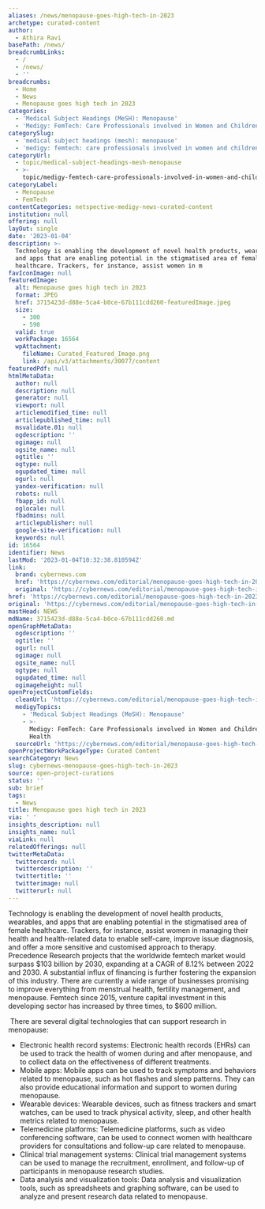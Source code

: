 ```yaml
---
aliases: /news/menopause-goes-high-tech-in-2023
archetype: curated-content
author:
  - Athira Ravi
basePath: /news/
breadcrumbLinks:
  - /
  - /news/
  - ''
breadcrumbs:
  - Home
  - News
  - Menopause goes high tech in 2023
categories:
  - 'Medical Subject Headings (MeSH): Menopause'
  - 'Medigy: FemTech: Care Professionals involved in Women and Children’s Health'
categorySlug:
  - 'medical subject headings (mesh): menopause'
  - 'medigy: femtech: care professionals involved in women and children’s health'
categoryUrl:
  - topic/medical-subject-headings-mesh-menopause
  - >-
    topic/medigy-femtech-care-professionals-involved-in-women-and-childrens-health
categoryLabel:
  - Menopause
  - FemTech
contentCategories: netspective-medigy-news-curated-content
institution: null
offering: null
layOut: single
date: '2023-01-04'
description: >-
  Technology is enabling the development of novel health products, wearables,
  and apps that are enabling potential in the stigmatised area of female
  healthcare. Trackers, for instance, assist women in m
favIconImage: null
featuredImage:
  alt: Menopause goes high tech in 2023
  format: JPEG
  href: 3715423d-d88e-5ca4-b0ce-67b111cdd260-featuredImage.jpeg
  size:
    - 300
    - 590
  valid: true
  workPackage: 16564
  wpAttachment:
    fileName: Curated_Featured_Image.png
    link: /api/v3/attachments/30077/content
featuredPdf: null
htmlMetaData:
  author: null
  description: null
  generator: null
  viewport: null
  articlemodified_time: null
  articlepublished_time: null
  msvalidate.01: null
  ogdescription: ''
  ogimage: null
  ogsite_name: null
  ogtitle: ''
  ogtype: null
  ogupdated_time: null
  ogurl: null
  yandex-verification: null
  robots: null
  fbapp_id: null
  oglocale: null
  fbadmins: null
  articlepublisher: null
  google-site-verification: null
  keywords: null
id: 16564
identifier: News
lastMod: '2023-01-04T10:32:38.810594Z'
link:
  brand: cybernews.com
  href: 'https://cybernews.com/editorial/menopause-goes-high-tech-in-2023/'
  original: 'https://cybernews.com/editorial/menopause-goes-high-tech-in-2023/'
href: 'https://cybernews.com/editorial/menopause-goes-high-tech-in-2023/'
original: 'https://cybernews.com/editorial/menopause-goes-high-tech-in-2023/'
mastHead: NEWS
mdName: 3715423d-d88e-5ca4-b0ce-67b111cdd260.md
openGraphMetaData:
  ogdescription: ''
  ogtitle: ''
  ogurl: null
  ogimage: null
  ogsite_name: null
  ogtype: null
  ogupdated_time: null
  ogimageheight: null
openProjectCustomFields:
  cleanUrl: 'https://cybernews.com/editorial/menopause-goes-high-tech-in-2023/'
  medigyTopics:
    - 'Medical Subject Headings (MeSH): Menopause'
    - >-
      Medigy: FemTech: Care Professionals involved in Women and Children’s
      Health
  sourceUrl: 'https://cybernews.com/editorial/menopause-goes-high-tech-in-2023/'
openProjectWorkPackageType: Curated Content
searchCategory: News
slug: cybernews-menopause-goes-high-tech-in-2023
source: open-project-curations
status: ''
sub: brief
tags:
  - News
title: Menopause goes high tech in 2023
via: ' '
insights_description: null
insights_name: null
viaLink: null
relatedOfferings: null
twitterMetaData:
  twittercard: null
  twitterdescription: ''
  twittertitle: ''
  twitterimage: null
  twitterurl: null
---
```

<p>Technology is enabling the development of novel health products, wearables, and apps that are enabling potential in the stigmatised area of female healthcare. Trackers, for instance, assist women in managing their health and health-related data to enable self-care, improve issue diagnosis, and offer a more sensitive and customised approach to therapy. Precedence Research projects that the worldwide femtech market would surpass $103 billion by 2030, expanding at a CAGR of 8.12% between 2022 and 2030. A substantial influx of financing is further fostering the expansion of this industry. There are currently a wide range of businesses promising to improve everything from menstrual health, fertility management, and menopause. Femtech since 2015, venture capital investment in this developing sector has increased by three times, to $600 million.</p><p>&nbsp;There are several digital technologies that can support research in menopause:</p><ul><li>Electronic health record systems: Electronic health records (EHRs) can be used to track the health of women during and after menopause, and to collect data on the effectiveness of different treatments.</li><li>Mobile apps: Mobile apps can be used to track symptoms and behaviors related to menopause, such as hot flashes and sleep patterns. They can also provide educational information and support to women during menopause.</li><li>Wearable devices: Wearable devices, such as fitness trackers and smart watches, can be used to track physical activity, sleep, and other health metrics related to menopause.</li><li>Telemedicine platforms: Telemedicine platforms, such as video conferencing software, can be used to connect women with healthcare providers for consultations and follow-up care related to menopause.</li><li>Clinical trial management systems: Clinical trial management systems can be used to manage the recruitment, enrollment, and follow-up of participants in menopause research studies.</li><li>Data analysis and visualization tools: Data analysis and visualization tools, such as spreadsheets and graphing software, can be used to analyze and present research data related to menopause.</li></ul>